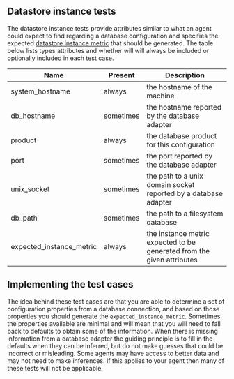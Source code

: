 ## Datastore instance tests

The datastore instance tests provide attributes similar to what an agent could expect to find regarding a database configuration and specifies the expected [datastore instance metric](https://source.datanerd.us/agents/agent-specs/blob/master/Datastore-Metrics-PORTED.md#datastore-metric-namespace) that should be generated. The table below lists types attributes and whether will will always be included or optionally included in each test case.

| Name | Present | Description |
|---|---|---|
| system_hostname | always | the hostname of the machine |
| db_hostname | sometimes | the hostname reported by the database adapter |
| product | always | the database product for this configuration
| port | sometimes | the port reported by the database adapter |
| unix_socket | sometimes |the path to a unix domain socket reported by a database adapter |
| db_path | sometimes |the path to a filesystem database |
| expected\_instance\_metric | always | the instance metric expected to be generated from the given attributes |

## Implementing the test cases
The idea behind these test cases are that you are able to determine a set of configuration properties from a database connection, and based on those properties you should generate the `expected_instance_metric`. Sometimes the properties available are minimal and will mean that you will need to fall back to defaults to obtain some of the information. When there is missing information from a database adapter the guiding principle is to fill in the defaults when they can be inferred, but do not make guesses that could be incorrect or misleading. Some agents may have access to better data and may not need to make inferences. If this applies to your agent then many of these tests will not be applicable.
